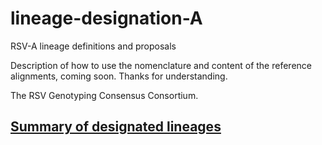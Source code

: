 # lineage-designation-A
RSV-A lineage definitions and proposals

Description of how to use the nomenclature and content of the reference alignments, coming soon.
Thanks for understanding.

The RSV Genotyping Consensus Consortium.

## [Summary of designated lineages](.auto-generated/clades.md)
